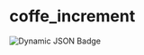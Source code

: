 # coffe_increment


![Dynamic JSON Badge](https://img.shields.io/badge/dynamic/json?url=https%3A%2F%2Fraw.githubusercontent.com%2Fmatvarela%2Fcoffe_increment%2Fmain%2Fcoffe.json&query=%24.numero&style=for-the-badge&label=%E2%98%95%20Caf%C3%A9s%20Tomados)
